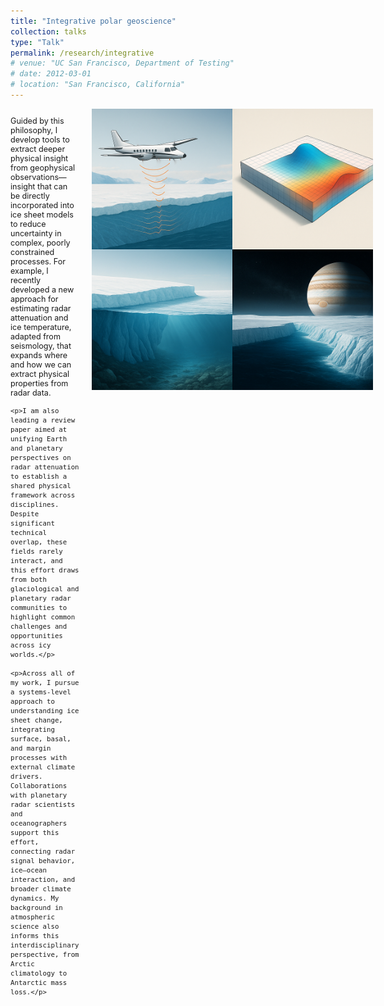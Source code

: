 ```yaml
---
title: "Integrative polar geoscience"
collection: talks
type: "Talk"
permalink: /research/integrative
# venue: "UC San Francisco, Department of Testing"
# date: 2012-03-01
# location: "San Francisco, California"
---
```

<div style="display: flex; align-items: flex-start; justify-content: space-between; margin-top: 1em;">

  <div style="flex: 1; padding-right: 20px; font-size: 0.9em;">
    <p>Guided by this philosophy, I develop tools to extract deeper physical insight from geophysical observations—insight that can be directly incorporated into ice sheet models to reduce uncertainty in complex, poorly constrained processes. For example, I recently developed a new approach for estimating radar attenuation and ice temperature, adapted from seismology, that expands where and how we can extract physical properties from radar data.</p>

    <p>I am also leading a review paper aimed at unifying Earth and planetary perspectives on radar attenuation to establish a shared physical framework across disciplines. Despite significant technical overlap, these fields rarely interact, and this effort draws from both glaciological and planetary radar communities to highlight common challenges and opportunities across icy worlds.</p>

    <p>Across all of my work, I pursue a systems-level approach to understanding ice sheet change, integrating surface, basal, and margin processes with external climate drivers. Collaborations with planetary radar scientists and oceanographers support this effort, connecting radar signal behavior, ice–ocean interaction, and broader climate dynamics. My background in atmospheric science also informs this interdisciplinary perspective, from Arctic climatology to Antarctic mass loss.</p>
  </div>

  <div style="flex-shrink: 0;">
    <img src="/images/integrative.png" alt="Polar Geoscience Icon" style="width: 450px; height: auto;">
  </div>

</div>


